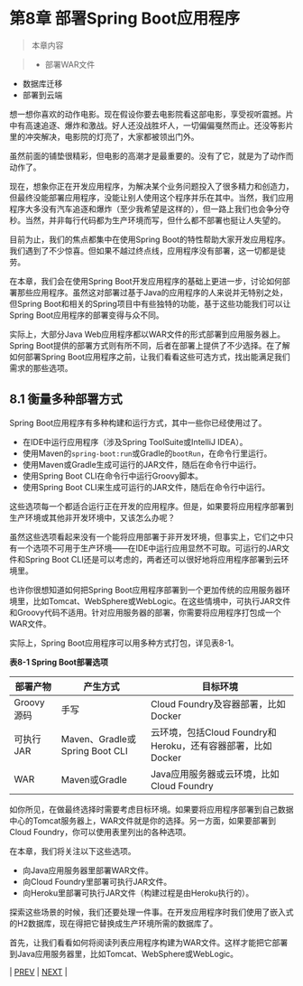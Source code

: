 # 第8章 部署Spring Boot应用程序

>本章内容

>-   部署WAR文件
- 数据库迁移
- 部署到云端

想一想你喜欢的动作电影。现在假设你要去电影院看这部电影，享受视听震撼。片中有高速追逐、爆炸和激战。好人还没战胜坏人，一切偏偏戛然而止。还没等影片里的冲突解决，电影院的灯亮了，大家都被领出门外。

虽然前面的铺垫很精彩，但电影的高潮才是最重要的。没有了它，就是为了动作而动作了。

现在，想象你正在开发应用程序，为解决某个业务问题投入了很多精力和创造力，但最终没能部署应用程序，没能让别人使用这个程序并乐在其中。当然，我们应用程序大多没有汽车追逐和爆炸（至少我希望是这样的），但一路上我们也会争分夺秒。当然，并非每行代码都为生产环境而写，但什么都不部署也挺让人失望的。

目前为止，我们的焦点都集中在使用Spring Boot的特性帮助大家开发应用程序。我们遇到了不少惊喜。但如果不越过终点线，应用程序没有部署，这一切都是徒劳。

在本章，我们会在使用Spring Boot开发应用程序的基础上更进一步，讨论如何部署那些应用程序。虽然这对部署过基于Java的应用程序的人来说并无特别之处，但Spring Boot和相关的Spring项目中有些独特的功能，基于这些功能我们可以让Spring Boot应用程序的部署变得与众不同。

实际上，大部分Java Web应用程序都以WAR文件的形式部署到应用服务器上。Spring Boot提供的部署方式则有所不同，后者在部署上提供了不少选择。在了解如何部署Spring Boot应用程序之前，让我们看看这些可选方式，找出能满足我们需求的那些选项。

## 8.1 衡量多种部署方式

Spring Boot应用程序有多种构建和运行方式，其中一些你已经使用过了。

- 在IDE中运行应用程序（涉及Spring ToolSuite或IntelliJ IDEA）。
- 使用Maven的`spring-boot:run`或Gradle的`bootRun`，在命令行里运行。
- 使用Maven或Gradle生成可运行的JAR文件，随后在命令行中运行。
- 使用Spring Boot CLI在命令行中运行Groovy脚本。
- 使用Spring Boot CLI来生成可运行的JAR文件，随后在命令行中运行。

这些选项每一个都适合运行正在开发的应用程序。但是，如果要将应用程序部署到生产环境或其他非开发环境中，又该怎么办呢？

虽然这些选项看起来没有一个能将应用部署于非开发环境，但事实上，它们之中只有一个选项不可用于生产环境——在IDE中运行应用显然不可取。可运行的JAR文件和Spring Boot CLI还是可以考虑的，两者还可以很好地将应用程序部署到云环境里。

也许你很想知道如何把Spring Boot应用程序部署到一个更加传统的应用服务器环境里，比如Tomcat、WebSphere或WebLogic。在这些情境中，可执行JAR文件和Groovy代码不适用。针对应用服务器的部署，你需要将应用程序打包成一个WAR文件。

实际上，Spring Boot应用程序可以用多种方式打包，详见表8-1。

__表8-1 Spring Boot部署选项__

| 部署产物 | 产生方式 | 目标环境 |
|---------|---------|----------|
| Groovy源码 | 手写 | Cloud Foundry及容器部署，比如Docker |
| 可执行JAR | Maven、Gradle或Spring Boot CLI | 云环境，包括Cloud Foundry和Heroku，还有容器部署，比如Docker |
| WAR | Maven或Gradle | Java应用服务器或云环境，比如Cloud Foundry |

如你所见，在做最终选择时需要考虑目标环境。如果要将应用程序部署到自己数据中心的Tomcat服务器上，WAR文件就是你的选择。另一方面，如果要部署到Cloud Foundry，你可以使用表里列出的各种选项。

在本章，我们将关注以下这些选项。

- 向Java应用服务器里部署WAR文件。
- 向Cloud Foundry里部署可执行JAR文件。
- 向Heroku里部署可执行JAR文件（构建过程是由Heroku执行的）。

探索这些场景的时候，我们还要处理一件事。在开发应用程序时我们使用了嵌入式的H2数据库，现在得把它替换成生产环境所需的数据库了。

首先，让我们看看如何将阅读列表应用程序构建为WAR文件。这样才能把它部署到Java应用服务器里，比如Tomcat、WebSphere或WebLogic。

| [PREV](https://github.com/5202m/spring-boot-in-action-zh-cn/blob/master/07WallsCh07-7.5.md) | [NEXT](https://github.com/5202m/spring-boot-in-action-zh-cn/blob/master/08WallsCh08-8.2.md) |
